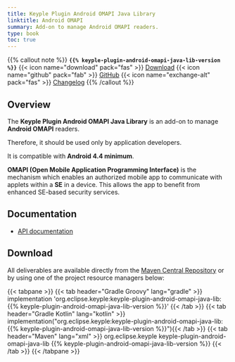 ```yaml
---
title: Keyple Plugin Android OMAPI Java Library
linktitle: Android OMAPI
summary: Add-on to manage Android OMAPI readers.
type: book
toc: true
---
```


{{% callout note %}}
**`{{% keyple-plugin-android-omapi-java-lib-version %}}`**
<span class="component-metadata">{{< icon name="download" pack="fas" >}} [Download](#download)</span>
<span class="component-metadata">{{< icon name="github" pack="fab" >}} [GitHub](https://github.com/eclipse/keyple-plugin-android-omapi-java-lib/)</span>
<span class="component-metadata">{{< icon name="exchange-alt" pack="fas" >}} [Changelog](https://github.com/eclipse/keyple-plugin-android-omapi-java-lib/blob/main/CHANGELOG.md)</span>
{{% /callout %}}

## Overview

The **Keyple Plugin Android OMAPI Java Library** is an add-on to manage **Android OMAPI** readers.

Therefore, it should be used only by application developers.

It is compatible with **Android 4.4 minimum**.

**OMAPI (Open Mobile Application Programming Interface)** is the mechanism which enables an authorized mobile app to communicate with applets within a **SE** in a device.
This allows the app to benefit from enhanced SE-based security services.

## Documentation

* [API documentation](https://eclipse.github.io/keyple-plugin-android-omapi-java-lib)

## Download

All deliverables are available directly from the [Maven Central Repository](https://central.sonatype.dev/search?q=keyple-plugin-android-omapi-java-lib) or by using one of the project resource managers below:

{{< tabpane >}}
{{< tab header="Gradle Groovy" lang="gradle" >}}
implementation 'org.eclipse.keyple:keyple-plugin-android-omapi-java-lib:{{% keyple-plugin-android-omapi-java-lib-version %}}'
{{< /tab >}}
{{< tab header="Gradle Kotlin" lang="kotlin" >}}
implementation("org.eclipse.keyple:keyple-plugin-android-omapi-java-lib:{{% keyple-plugin-android-omapi-java-lib-version %}}"){{< /tab >}}
{{< tab header="Maven" lang="xml" >}}
<dependency>
  <groupId>org.eclipse.keyple</groupId>
  <artifactId>keyple-plugin-android-omapi-java-lib</artifactId>
  <version>{{% keyple-plugin-android-omapi-java-lib-version %}}</version>
</dependency>
{{< /tab >}}
{{< /tabpane >}}
